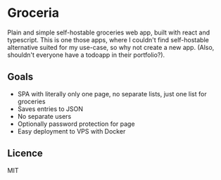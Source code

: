 # Groceria
Plain and simple self-hostable groceries web app, built with react and typescript. This is one those apps, where I couldn't find self-hostable alternative suited for my use-case, so why not create a new app. (Also, shouldn't everyone have a todoapp in their portfolio?).

## Goals
- SPA with literally only one page, no separate lists, just one list for groceries
- Saves entries to JSON
- No separate users
- Optionally password protection for page
- Easy deployment to VPS with Docker

## Licence
MIT
